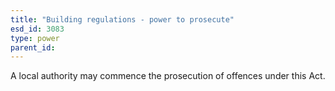 ```yaml
---
title: "Building regulations - power to prosecute"
esd_id: 3083
type: power
parent_id:  
---
```


A local authority may commence the prosecution of offences under this Act.

